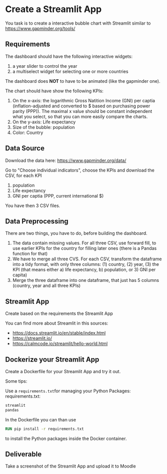 
# Create a Streamlit App

You task is to create a interactive bubble chart with Streamlit similar to https://www.gapminder.org/tools/ 

## Requirements

The dashboard should have the following interactive widgets:
1. a year slider to control the year
2. a multiselect widget for selecting one or more countries

The dashboard does **NOT** to have to be animated (like the gapminder one).

The chart should have show the following KPIs:
1. On the x-axis: the logarithmic Gross Natition Income (GNI) per captia (inflation-adjusted and converted to $ based on purchasing power parity (PPP)). The maximal x value should be constant independent what you select, so that you can more easily compare the charts.
2. On the y-axis: Life expectancy
3. Size of the bubble: population
4. Color: Country

## Data Source

Download the data here: https://www.gapminder.org/data/

Go to "Choose individual indicators", choose the KPIs and download the CSV, for each KPI
1. population
2. Life expectancy
3. GNI per captia (PPP, current international $)

You have then 3 CSV files.

## Data Preprocessing

There are two things, you have to do, before building the dashboard. 
1. The data contain missing values. For all three CSV, use forward fill, to use earlier KPIs for the country for filling later ones (there is a Pandas function for that)
2. We have to merge all three CVS. For each CSV, transform the dataframe into a tidy format, with only three columns: (1) country, (2) year, (3) the KPI (that means either a) life expectancy, b) population, or 3) GNI per capita)
3. Merge the three dataframe into one dataframe, that just has 5 columns (country, year and all three KPIs)


## Streamlit App

Create based on the requirements the Streamlit App

You can find more about Streamlit in this sources:
- https://docs.streamlit.io/en/stable/index.html
- https://streamlit.io/ 
- https://calmcode.io/streamlit/hello-world.html

## Dockerize your Streamlit App

Create a Dockerfile for your Streamlit App and try it out.

Some tips:

Use a `requirements.txt`for managing your Python Packages:
requirements.txt:
```txt
streamlit
pandas
```

In the Dockerfile you can than use 
```dockerfile
RUN pip install -r requirements.txt
```
to install the Python packages inside the Docker container.

## Deliverable

Take a screenshot of the Streamlit App and upload it to Moodle
